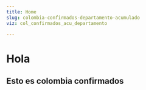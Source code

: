 ```yaml
---
title: Home
slug: colombia-confirmados-departamento-acumulado
viz: col_confirmados_acu_departamento

---
```


# Hola 

## Esto es colombia confirmados
